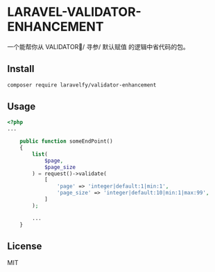 # LARAVEL-VALIDATOR-ENHANCEMENT

一个能帮你从 VALIDATOR/ 寻参/ 默认赋值 的逻辑中省代码的包。

## Install

```bash
composer require laravelfy/validator-enhancement
```

## Usage

```php
<?php
...

    public function someEndPoint()
    {
        list(
            $page,
            $page_size
        ) = request()->validate(
            [
                'page' => 'integer|default:1|min:1',
                'page_size' => 'integer|default:10|min:1|max:99',
            ]
        );

        ...
    }
```

## License

MIT